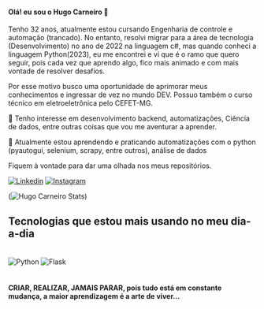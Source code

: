   #### Olá! eu sou o Hugo Carneiro 👋 
Tenho 32 anos, atualmente estou cursando Engenharia de controle e automação (trancado). 
No entanto, resolvi migrar para a área de tecnologia (Desenvolvimento) no ano de 2022 na linguagem c#, mas quando conheci a linguagem Python(2023), eu me encontrei e vi que é o ramo que quero seguir, pois cada vez que aprendo algo, fico mais animado e com mais vontade de resolver desafios.

Por esse motivo busco uma oportunidade de aprimorar meus conhecimentos e ingressar de vez no mundo DEV.
Possuo também o curso técnico em eletroeletrônica pelo CEFET-MG.

👀  Tenho interesse em desenvolvimento backend, automatizações, Ciência de dados, entre outras coisas que vou me aventurar a aprender.

🌱 Atualmente estou aprendendo e praticando automatizações com o python (pyautogui, selenium, scrapy, entre outros), análise de dados

Fiquem à vontade para dar uma olhada nos meus repositórios.

[![Linkedin](https://img.shields.io/badge/LinkedIn-0077B5?style=for-the-badge&logo=linkedin&logoColor=white)](https://www.linkedin.com/in/hugocarneiro21/) 
[![Instagram](https://img.shields.io/badge/Instagram-E4405F?style=for-the-badge&logo=instagram&logoColor=white)](https://instagram.com/hugocarneirofx)

(![Hugo Carneiro Stats ](https://github-readme-stats.vercel.app/api?username=hugocarneiro21&show_icons=true&theme=dracula))

## Tecnologias que estou mais usando no meu dia-a-dia

<div style="display: inline_block"><br/>
    <img align="center" alt="Python" src="https://img.shields.io/badge/Python-14354C?style=for-the-badge&logo=python&logoColor=white" />
    <img align="center" alt="Flask" src="https://img.shields.io/badge/Flask-000000?style=for-the-badge&logo=flask&logoColor=white" />
</div></br>

#### CRIAR, REALIZAR, JAMAIS PARAR, pois tudo está em constante mudança, a maior aprendizagem é a arte de viver... 
